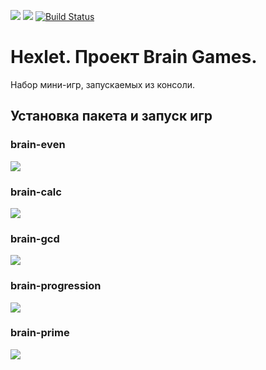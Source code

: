<a href="https://codeclimate.com/github/sugryumov/project-lvl1-s412/maintainability"><img src="https://api.codeclimate.com/v1/badges/97bc72c838e880cca1e4/maintainability" /></a>
<a href="https://codeclimate.com/github/sugryumov/project-lvl1-s412/test_coverage"><img src="https://api.codeclimate.com/v1/badges/97bc72c838e880cca1e4/test_coverage" /></a>
[![Build Status](https://travis-ci.org/sugryumov/project-lvl1-s412.svg?branch=master)](https://travis-ci.org/sugryumov/project-lvl1-s412)

# Hexlet. Проект Brain Games.
Набор мини-игр, запускаемых из консоли.

## Установка пакета и запуск игр 

### brain-evеn
<a href="https://asciinema.org/a/GTX6UkHjndVbtnRQhWrjHStz2" target="_blank"><img src="https://asciinema.org/a/GTX6UkHjndVbtnRQhWrjHStz2.svg" /></a>

### brain-calc
<a href="https://asciinema.org/a/hjTtizRHBjqCT0q9bSowJ0mtZ" target="_blank"><img src="https://asciinema.org/a/hjTtizRHBjqCT0q9bSowJ0mtZ.svg" /></a>

### brain-gcd
<a href="https://asciinema.org/a/1bRF7W1zKoMmqnOKpu7Tb3vwh" target="_blank"><img src="https://asciinema.org/a/1bRF7W1zKoMmqnOKpu7Tb3vwh.svg" /></a>

### brain-progression
<a href="https://asciinema.org/a/CeMVncqlihbU1Dc9ClgkbZ4k3" target="_blank"><img src="https://asciinema.org/a/CeMVncqlihbU1Dc9ClgkbZ4k3.svg" /></a>

### brain-prime
<a href="https://asciinema.org/a/bZpx90wpjLAn9CSd2dxXeWtyV" target="_blank"><img src="https://asciinema.org/a/bZpx90wpjLAn9CSd2dxXeWtyV.svg" /></a>
